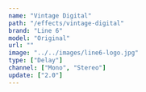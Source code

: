 ```yaml
---
name: "Vintage Digital"
path: "/effects/vintage-digital"
brand: "Line 6"
model: "Original"
url: ""
image: "../../images/line6-logo.jpg"
type: ["Delay"]
channel: ["Mono", "Stereo"]
update: ["2.0"]
---
```


